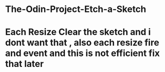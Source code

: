 # The-Odin-Project-Etch-a-Sketch
# Each Resize Clear the sketch and i dont want that , also each resize fire and event and this is not efficient fix that later